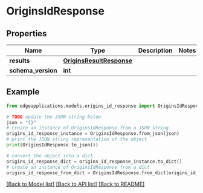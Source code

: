 # OriginsIdResponse


## Properties

Name | Type | Description | Notes
------------ | ------------- | ------------- | -------------
**results** | [**OriginsResultResponse**](OriginsResultResponse.md) |  | 
**schema_version** | **int** |  | 

## Example

```python
from edgeapplications.models.origins_id_response import OriginsIdResponse

# TODO update the JSON string below
json = "{}"
# create an instance of OriginsIdResponse from a JSON string
origins_id_response_instance = OriginsIdResponse.from_json(json)
# print the JSON string representation of the object
print(OriginsIdResponse.to_json())

# convert the object into a dict
origins_id_response_dict = origins_id_response_instance.to_dict()
# create an instance of OriginsIdResponse from a dict
origins_id_response_from_dict = OriginsIdResponse.from_dict(origins_id_response_dict)
```
[[Back to Model list]](../README.md#documentation-for-models) [[Back to API list]](../README.md#documentation-for-api-endpoints) [[Back to README]](../README.md)



